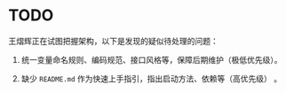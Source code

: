 # TODO

王熠辉正在试图把握架构，以下是发现的疑似待处理的问题：

1. 统一变量命名规则、编码规范、接口风格等，保障后期维护（极低优先级）。

2. 缺少 `README.md` 作为快速上手指引，指出启动方法、依赖等（高优先级） 。